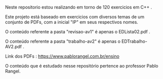 Neste repositorio estou realizando em torno de 120 exercicios em C++ .

Este projeto está baseado em exercicios com diversos temas de um conjunto de PDFs, com a inicial "IP" em seus respectivos nomes.

O conteúdo referente a pasta "revisao-av1" é apenas o EDLista02.pdf .

O conteúdo referente a pasta "trabalho-av2" é apenas o EDTrabalho-AV2.pdf .

Link dos PDFs :  https://www.pablorangel.com.br/ensino

O conteúdo que é estudado nesse repositório pertence ao professor Pablo Rangel.
